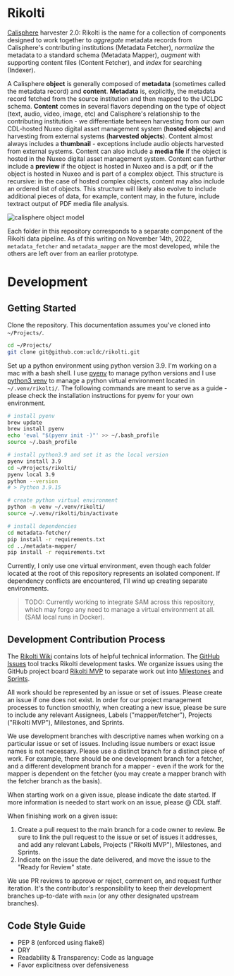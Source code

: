 # Rikolti
[Calisphere](https://calisphere.org) harvester 2.0: Rikolti is the name for a collection of components designed to work together to *aggregate* metadata records from Calisphere's contributing institutions (Metadata Fetcher), *normalize* the metadata to a standard schema (Metadata Mapper), *augment* with supporting content files (Content Fetcher), and *index* for searching (Indexer). 

A Calisphere **object** is generally composed of **metadata** (sometimes called the metadata record) and **content**. **Metadata** is, explicitly, the metadata record fetched from the source institution and then mapped to the UCLDC schema. **Content** comes in several flavors depending on the type of object (text, audio, video, image, etc) and Calisphere's relationship to the contributing institution - we differentiate between harvesting from our own CDL-hosted Nuxeo digital asset management system (**hosted objects**) and harvesting from external systems (**harvested objects**). Content almost always includes a **thumbnail** - exceptions include audio objects harvested from external systems. Content can also include a **media file** if the object is hosted in the Nuxeo digital asset management system. Content can further include a **preview** if the object is hosted in Nuxeo and is a pdf, or if the object is hosted in Nuxeo and is part of a complex object. This structure is recursive: in the case of hosted complex objects, content may also include an ordered list of objects. This structure will likely also evolve to include additional pieces of data, for example, content may, in the future, include textract output of PDF media file analysis. 

![calisphere object model](https://raw.githubusercontent.com/wiki/ucldc/rikolti/hidden-from-sidebar/calisphere-object-jamboard.png)

Each folder in this repository corresponds to a separate component of the Rikolti data pipeline. As of this writing on November 14th, 2022, `metadata_fetcher` and `metadata_mapper` are the most developed, while the others are left over from an earlier prototype. 

# Development

## Getting Started
Clone the repository. This documentation assumes you've cloned into `~/Projects/`.
```sh
cd ~/Projects/
git clone git@github.com:ucldc/rikolti.git
```

Set up a python environment using python version 3.9. I'm working on a mac with a bash shell. I use [pyenv](https://github.com/pyenv/pyenv) to manage python versions and I use [python3 venv](https://docs.python.org/3/library/venv.html) to manage a python virtual environment located in `~/.venv/rikolti/`. The following commands are meant to serve as a guide - please check the installation instructions for pyenv for your own environment. 

```sh
# install pyenv
brew update
brew install pyenv
echo 'eval "$(pyenv init -)"' >> ~/.bash_profile
source ~/.bash_profile

# install python3.9 and set it as the local version
pyenv install 3.9
cd ~/Projects/rikolti/
pyenv local 3.9
python --version
# > Python 3.9.15

# create python virtual environment
python -m venv ~/.venv/rikolti/
source ~/.venv/rikolti/bin/activate

# install dependencies
cd metadata-fetcher/
pip install -r requirements.txt
cd ../metadata-mapper/
pip install -r requirements.txt
```

Currently, I only use one virtual environment, even though each folder located at the root of this repository represents an isolated component. If dependency conflicts are encountered, I'll wind up creating separate environments. 

> TODO: Currently working to integrate SAM across this repository, which may forgo any need to manage a virtual environment at all. (SAM local runs in Docker).

## Development Contribution Process
The [Rikolti Wiki](https://github.com/ucldc/rikolti/wiki/) contains lots of helpful technical information. The [GitHub Issues](https://github.com/ucldc/rikolti/issues) tool tracks Rikolti development tasks. We organize issues using the GitHub project board [Rikolti MVP](https://github.com/orgs/ucldc/projects/1/views/1) to separate work out into [Milestones](https://github.com/ucldc/rikolti/milestones) and [Sprints](https://github.com/orgs/ucldc/projects/1/views/5). 

All work should be represented by an issue or set of issues. Please create an issue if one does not exist. In order for our project management processes to function smoothly, when creating a new issue, please be sure to include any relevant Assignees, Labels ("mapper/fetcher"), Projects ("Rikolti MVP"), Milestones, and Sprints. 

We use development branches with descriptive names when working on a particular issue or set of issues. Including issue numbers or exact issue names is not necessary. Please use a distinct branch for a distinct piece of work. For example, there should be one development branch for a fetcher, and a different development branch for a mapper - even if the work for the mapper is dependent on the fetcher (you may create a mapper branch with the fetcher branch as the basis). 

When starting work on a given issue, please indicate the date started. If more information is needed to start work on an issue, please @ CDL staff. 

When finishing work on a given issue: 
1. Create a pull request to the main branch for a code owner to review. Be sure to link the pull request to the issue or set of issues it addresses, and add any relevant Labels, Projects ("Rikolti MVP"), Milestones, and Sprints. 
2. Indicate on the issue the date delivered, and move the issue to the "Ready for Review" state. 

We use PR reviews to approve or reject, comment on, and request further iteration. It's the contributor's responsibility to keep their development branches up-to-date with `main` (or any other designated upstream branches). 

## Code Style Guide

- PEP 8 (enforced using flake8)
- DRY
- Readability & Transparency: Code as language
- Favor explicitness over defensiveness

